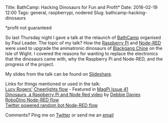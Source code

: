 Title: BathCamp: Hacking Dinosaurs for Fun and Profit*
Date: 2016-02-19 12:00
Tags: general, raspberrypi, nodered
Slug: bathcamp-hacking-dinosaurs

*profit not guaranteed

So last Thursday night I gave a talk at the relaunch of [BathCamp](http://www.meetup.com/BathCamp/) organised by Paul Leader. The topic of my talk? How the [Raspberry Pi](https://www.raspberrypi.org/) and [Node-RED](http://nodered.org/) were used to upgrade the animatronic dinosaurs of [Blackgang Chine](http://www.blackgangchine.com/lands-of-imagination/restricted-area-5) on the Isle of Wight. I covered the reasons for wanting to replace the electronics that the dinosaurs came with, why the Raspberry Pi and Node-RED, and the progress of the project.

My slides from the talk can be found on [Slideshare](http://www.slideshare.net/neilcford/hacking-dinosaurs-for-fun-and-profit).

Links for things mentioned or used in the talk:  
[Lucy Rogers'](http://t.co/TZzirYzX9r) [Cheerlights flow](http://flows.nodered.org/flow/20e1d88f5d605f7f5c3f) - Featured in [MagPi Issue 41](https://www.raspberrypi.org/magpi/)  
[Dinosaurs, a Raspberry Pi and Node Red video](https://vimeo.com/109237787) by [Debbie Davies](http://www.ddavies.me/)  
[RoboDino Node-RED flow](https://gist.github.com/NeilCFord/25746a11687be652ce20)  
[Twitter powered random bot Node-RED flow](https://gist.github.com/NeilCFord/97ca18dceaa1d76001be)  

Comments? Ping me on [Twitter](https://twitter.com/neilcford) or send me an [email](mailto:neil@neilcford.uk)
